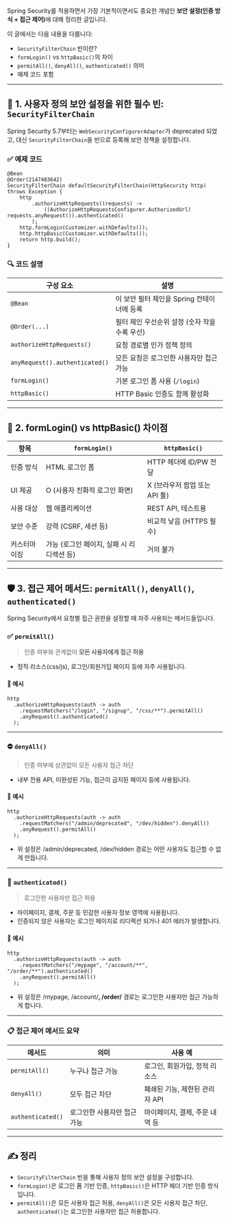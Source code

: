 <p>Spring Security를 적용하면서 가장 기본적이면서도 중요한 개념인 <strong>보안 설정(인증 방식 + 접근 제어)</strong>에 대해 정리한 글입니다.</p>
<p>이 글에서는 다음 내용을 다룹니다:</p>
<ul>
<li><code>SecurityFilterChain</code> 빈이란?</li>
<li><code>formLogin()</code> vs <code>httpBasic()</code>의 차이</li>
<li><code>permitAll()</code>, <code>denyAll()</code>, <code>authenticated()</code> 의미</li>
<li>예제 코드 포함</li>
</ul>
<hr />
<h2 id="🧩-1-사용자-정의-보안-설정을-위한-필수-빈-securityfilterchain">🧩 1. 사용자 정의 보안 설정을 위한 필수 빈: <code>SecurityFilterChain</code></h2>
<p>Spring Security 5.7부터는 <code>WebSecurityConfigurerAdapter</code>가 deprecated 되었고, 대신 <code>SecurityFilterChain</code>을 빈으로 등록해 보안 정책을 설정합니다.</p>
<h3 id="✅-예제-코드">✅ 예제 코드</h3>
<pre><code class="language-java">@Bean
@Order(2147483642)
SecurityFilterChain defaultSecurityFilterChain(HttpSecurity http) throws Exception {
    http
        .authorizeHttpRequests((requests) -&gt;
            ((AuthorizeHttpRequestsConfigurer.AuthorizedUrl) requests.anyRequest()).authenticated()
        );
    http.formLogin(Customizer.withDefaults());
    http.httpBasic(Customizer.withDefaults());
    return http.build();
}</code></pre>
<h3 id="🔍-코드-설명">🔍 코드 설명</h3>
<table>
<thead>
<tr>
<th>구성 요소</th>
<th>설명</th>
</tr>
</thead>
<tbody><tr>
<td><code>@Bean</code></td>
<td>이 보안 필터 체인을 Spring 컨테이너에 등록</td>
</tr>
<tr>
<td><code>@Order(...)</code></td>
<td>필터 체인 우선순위 설정 (숫자 작을수록 우선)</td>
</tr>
<tr>
<td><code>authorizeHttpRequests()</code></td>
<td>요청 경로별 인가 정책 정의</td>
</tr>
<tr>
<td><code>anyRequest().authenticated()</code></td>
<td>모든 요청은 로그인한 사용자만 접근 가능</td>
</tr>
<tr>
<td><code>formLogin()</code></td>
<td>기본 로그인 폼 사용 (<code>/login</code>)</td>
</tr>
<tr>
<td><code>httpBasic()</code></td>
<td>HTTP Basic 인증도 함께 활성화</td>
</tr>
</tbody></table>
<hr />
<h2 id="🔐-2-formlogin-vs-httpbasic-차이점">🔐 2. formLogin() vs httpBasic() 차이점</h2>
<table>
<thead>
<tr>
<th>항목</th>
<th><code>formLogin()</code></th>
<th><code>httpBasic()</code></th>
</tr>
</thead>
<tbody><tr>
<td>인증 방식</td>
<td>HTML 로그인 폼</td>
<td>HTTP 헤더에 ID/PW 전달</td>
</tr>
<tr>
<td>UI 제공</td>
<td>O (사용자 친화적 로그인 화면)</td>
<td>X (브라우저 팝업 또는 API 툴)</td>
</tr>
<tr>
<td>사용 대상</td>
<td>웹 애플리케이션</td>
<td>REST API, 테스트용</td>
</tr>
<tr>
<td>보안 수준</td>
<td>강력 (CSRF, 세션 등)</td>
<td>비교적 낮음 (HTTPS 필수)</td>
</tr>
<tr>
<td>커스터마이징</td>
<td>가능 (로그인 페이지, 실패 시 리디렉션 등)</td>
<td>거의 불가</td>
</tr>
</tbody></table>
<hr />
<h2 id="🛡️-3-접근-제어-메서드-permitall-denyall-authenticated">🛡️ 3. 접근 제어 메서드: <code>permitAll()</code>, <code>denyAll()</code>, <code>authenticated()</code></h2>
<p>Spring Security에서 요청별 접근 권한을 설정할 때 자주 사용되는 메서드들입니다.</p>
<h3 id="✅-permitall">✅ <code>permitAll()</code></h3>
<blockquote>
<p>인증 여부와 관계없이 <strong>모든 사용자에게 접근 허용</strong></p>
</blockquote>
<ul>
<li>정적 리소스(css/js), 로그인/회원가입 페이지 등에 자주 사용됩니다.</li>
</ul>
<h4 id="🔸-예시">🔸 예시</h4>
<pre><code class="language-java">http
  .authorizeHttpRequests(auth -&gt; auth
    .requestMatchers(&quot;/login&quot;, &quot;/signup&quot;, &quot;/css/**&quot;).permitAll()
    .anyRequest().authenticated()
  );</code></pre>
<hr />
<h3 id="⛔-denyall">⛔ <code>denyAll()</code></h3>
<blockquote>
<p>인증 여부에 상관없이 모든 사용자 접근 차단</p>
</blockquote>
<ul>
<li>내부 전용 API, 미완성된 기능, 접근이 금지된 페이지 등에 사용됩니다.</li>
</ul>
<h4 id="🔸-예시-1">🔸 예시</h4>
<pre><code class="language-java">http
  .authorizeHttpRequests(auth -&gt; auth
    .requestMatchers(&quot;/admin/deprecated&quot;, &quot;/dev/hidden&quot;).denyAll()
    .anyRequest().permitAll()
  );</code></pre>
<ul>
<li>위 설정은 /admin/deprecated, /dev/hidden 경로는 어떤 사용자도 접근할 수 없게 만듭니다.</li>
</ul>
<hr />
<h3 id="🔐-authenticated">🔐 <code>authenticated()</code></h3>
<blockquote>
<p>로그인한 사용자만 접근 허용</p>
</blockquote>
<ul>
<li>마이페이지, 결제, 주문 등 민감한 사용자 정보 영역에 사용됩니다.</li>
<li>인증되지 않은 사용자는 로그인 페이지로 리디렉션 되거나 401 에러가 발생합니다.</li>
</ul>
<h4 id="🔸-예시-2">🔸 예시</h4>
<pre><code class="language-java">http
  .authorizeHttpRequests(auth -&gt; auth
    .requestMatchers(&quot;/mypage&quot;, &quot;/account/**&quot;, &quot;/order/**&quot;).authenticated()
    .anyRequest().permitAll()
  );</code></pre>
<ul>
<li>위 설정은 /mypage, /account/<strong>, /order/</strong> 경로는 로그인한 사용자만 접근 가능하게 합니다.</li>
</ul>
<hr />
<h3 id="📋-접근-제어-메서드-요약">📋 접근 제어 메서드 요약</h3>
<table>
<thead>
<tr>
<th>메서드</th>
<th>의미</th>
<th>사용 예</th>
</tr>
</thead>
<tbody><tr>
<td><code>permitAll()</code></td>
<td>누구나 접근 가능</td>
<td>로그인, 회원가입, 정적 리소스</td>
</tr>
<tr>
<td><code>denyAll()</code></td>
<td>모두 접근 차단</td>
<td>폐쇄된 기능, 제한된 관리자 API</td>
</tr>
<tr>
<td><code>authenticated()</code></td>
<td>로그인한 사용자만 접근 가능</td>
<td>마이페이지, 결제, 주문 내역 등</td>
</tr>
</tbody></table>
<hr />
<h2 id="✍️-정리">✍️ 정리</h2>
<ul>
<li><code>SecurityFilterChain</code> 빈을 통해 사용자 정의 보안 설정을 구성합니다.  </li>
<li><code>formLogin()</code>은 로그인 폼 기반 인증, <code>httpBasic()</code>은 HTTP 헤더 기반 인증 방식입니다.  </li>
<li><code>permitAll()</code>은 모든 사용자 접근 허용, <code>denyAll()</code>은 모든 사용자 접근 차단, <code>authenticated()</code>는 로그인한 사용자만 접근 허용합니다.</li>
</ul>
